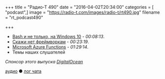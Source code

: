 +++
title = "Радио-Т 490"
date = "2016-04-02T20:34:00"
categories = [ "podcast",]
image = "https://radio-t.com/images/radio-t/rt490.jpg"
filename = "rt_podcast490"

+++

- [Bash и не только, на Windows 10](http://www.zdnet.com/article/heres-how-microsoft-will-support-bash-on-windows-10/) - *00:08:13*.
- [Скажи нет фреймворкам](http://www.catonmat.net/blog/frameworks-dont-make-sense/) - *00:23:19*.
- [Microsoft Azure Functions](http://techcrunch.com/2016/03/31/microsoft-answers-aws-lambdas-event-triggered-serverless-apps-with-azure-functions/) - *01:29:14*.
- Темы наших слушателей

_Спонсор этого выпуска [DigitalOcean](https://www.digitalocean.com)_

[аудио](http://cdn.radio-t.com/rt_podcast490.mp3) ● [лог чата](http://chat.radio-t.com/logs/radio-t-490.html)
<audio src="http://cdn.radio-t.com/rt_podcast490.mp3" preload="none"></audio>